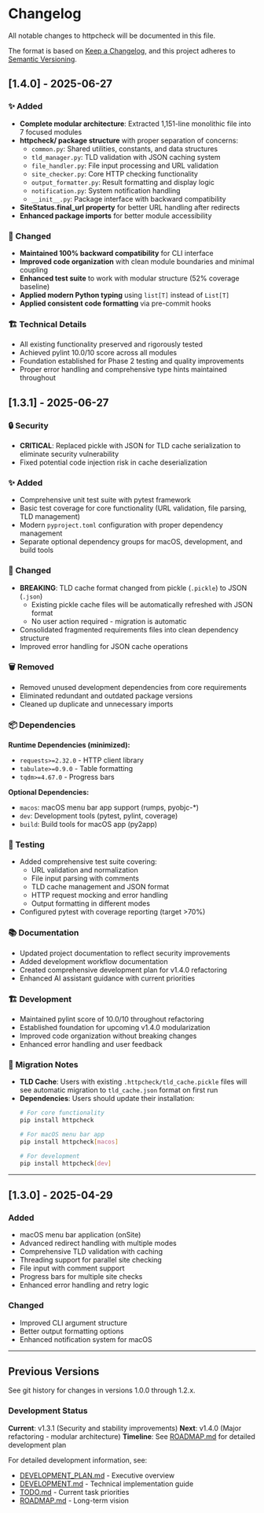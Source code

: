 # Changelog

All notable changes to httpcheck will be documented in this file.

The format is based on [Keep a Changelog](https://keepachangelog.com/en/1.0.0/),
and this project adheres to [Semantic Versioning](https://semver.org/spec/v2.0.0.html).

## [1.4.0] - 2025-06-27

### ✨ Added
- **Complete modular architecture**: Extracted 1,151-line monolithic file into 7 focused modules
- **httpcheck/ package structure** with proper separation of concerns:
  - `common.py`: Shared utilities, constants, and data structures
  - `tld_manager.py`: TLD validation with JSON caching system
  - `file_handler.py`: File input processing and URL validation
  - `site_checker.py`: Core HTTP checking functionality
  - `output_formatter.py`: Result formatting and display logic
  - `notification.py`: System notification handling
  - `__init__.py`: Package interface with backward compatibility
- **SiteStatus.final_url property** for better URL handling after redirects
- **Enhanced package imports** for better module accessibility

### 🔧 Changed
- **Maintained 100% backward compatibility** for CLI interface
- **Improved code organization** with clean module boundaries and minimal coupling
- **Enhanced test suite** to work with modular structure (52% coverage baseline)
- **Applied modern Python typing** using `list[T]` instead of `List[T]`
- **Applied consistent code formatting** via pre-commit hooks

### 🏗️ Technical Details
- All existing functionality preserved and rigorously tested
- Achieved pylint 10.0/10 score across all modules
- Foundation established for Phase 2 testing and quality improvements
- Proper error handling and comprehensive type hints maintained throughout

## [1.3.1] - 2025-06-27

### 🔒 Security
- **CRITICAL**: Replaced pickle with JSON for TLD cache serialization to eliminate security vulnerability
- Fixed potential code injection risk in cache deserialization

### ✨ Added
- Comprehensive unit test suite with pytest framework
- Basic test coverage for core functionality (URL validation, file parsing, TLD management)
- Modern `pyproject.toml` configuration with proper dependency management
- Separate optional dependency groups for macOS, development, and build tools

### 🔧 Changed
- **BREAKING**: TLD cache format changed from pickle (`.pickle`) to JSON (`.json`)
  - Existing pickle cache files will be automatically refreshed with JSON format
  - No user action required - migration is automatic
- Consolidated fragmented requirements files into clean dependency structure
- Improved error handling for JSON cache operations

### 🗑️ Removed
- Removed unused development dependencies from core requirements
- Eliminated redundant and outdated package versions
- Cleaned up duplicate and unnecessary imports

### 📦 Dependencies
**Runtime Dependencies (minimized):**
- `requests>=2.32.0` - HTTP client library
- `tabulate>=0.9.0` - Table formatting
- `tqdm>=4.67.0` - Progress bars

**Optional Dependencies:**
- `macos`: macOS menu bar app support (rumps, pyobjc-*)
- `dev`: Development tools (pytest, pylint, coverage)
- `build`: Build tools for macOS app (py2app)

### 🧪 Testing
- Added comprehensive test suite covering:
  - URL validation and normalization
  - File input parsing with comments
  - TLD cache management and JSON format
  - HTTP request mocking and error handling
  - Output formatting in different modes
- Configured pytest with coverage reporting (target >70%)

### 📚 Documentation
- Updated project documentation to reflect security improvements
- Added development workflow documentation
- Created comprehensive development plan for v1.4.0 refactoring
- Enhanced AI assistant guidance with current priorities

### 🏗️ Development
- Maintained pylint score of 10.0/10 throughout refactoring
- Established foundation for upcoming v1.4.0 modularization
- Improved code organization without breaking changes
- Enhanced error handling and user feedback

### 🔄 Migration Notes
- **TLD Cache**: Users with existing `.httpcheck/tld_cache.pickle` files will see automatic migration to `tld_cache.json` format on first run
- **Dependencies**: Users should update their installation:
  ```bash
  # For core functionality
  pip install httpcheck

  # For macOS menu bar app
  pip install httpcheck[macos]

  # For development
  pip install httpcheck[dev]
  ```

---

## [1.3.0] - 2025-04-29

### Added
- macOS menu bar application (onSite)
- Advanced redirect handling with multiple modes
- Comprehensive TLD validation with caching
- Threading support for parallel site checking
- File input with comment support
- Progress bars for multiple site checks
- Enhanced error handling and retry logic

### Changed
- Improved CLI argument structure
- Better output formatting options
- Enhanced notification system for macOS

---

## Previous Versions

See git history for changes in versions 1.0.0 through 1.2.x.

### Development Status

**Current**: v1.3.1 (Security and stability improvements)
**Next**: v1.4.0 (Major refactoring - modular architecture)
**Timeline**: See [ROADMAP.md](ROADMAP.md) for detailed development plan

For detailed development information, see:
- [DEVELOPMENT_PLAN.md](DEVELOPMENT_PLAN.md) - Executive overview
- [DEVELOPMENT.md](DEVELOPMENT.md) - Technical implementation guide
- [TODO.md](TODO.md) - Current task priorities
- [ROADMAP.md](ROADMAP.md) - Long-term vision
